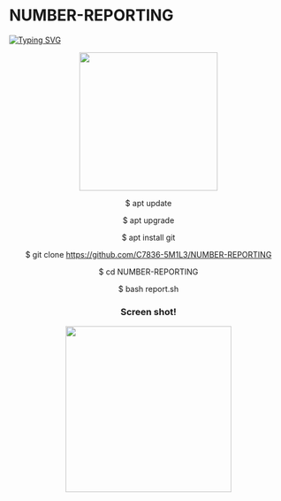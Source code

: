 # NUMBER-REPORTING

[![Typing SVG](https://readme-typing-svg.herokuapp.com?color=%2300BD34&lines=SMILE+-+REPORT!..;Number+banning+and+unbanning+tool!;This+tool+only+for+educational+purposes!;Dont+use+illegally!...;coded+by+cyber+smile+%3A)](https://git.io/typing-svg)

<div align="center">
  <img border-radius: 15px src="https://telegra.ph/file/af6d0967d851f7b8fa77e.jpg" width="250" height="250"/>

 <p align="center">

$  apt update

$  apt upgrade

$  apt install git

$  git clone https://github.com/C7836-5M1L3/NUMBER-REPORTING

$  cd NUMBER-REPORTING

$  bash report.sh

### Screen shot!

<div align="center">
  <img border-radius: 15px src="https://telegra.ph/file/4b125dcb8a52761d2c1b4.jpg" width="300" height="300"/>
